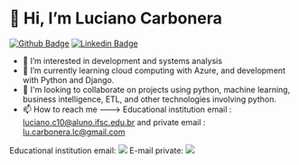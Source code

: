    # 👋 Hi, I’m Luciano Carbonera 
   
   [![Github Badge](https://img.shields.io/badge/-Github-000?style=flat-square&logo=Github&logoColor=white&link=https://github.com/LucianoCarbonera)](https://github.com/LucianoCarbonera) 
   [![Linkedin Badge](https://img.shields.io/badge/-LinkedIn-blue?style=flat-square&logo=Linkedin&logoColor=white&link=https://www.linkedin.com/in/luciano-carbonera-9bb6b7181/)](https://www.linkedin.com/in/luciano-carbonera-9bb6b7181/)
   
- 👀 I’m interested in development and systems analysis
- 🌱 I’m currently learning cloud computing with Azure, and development with Python and Django.
- 💞️ I'm looking to collaborate on projects using python, machine learning, business intelligence, ETL, and other technologies involving python.
- 📫 How to reach me ---> Educational institution email : luciano.c10@aluno.ifsc.edu.br and private email : lu.carbonera.lc@gmail.com

Educational institution email: <a href="mailto:lu.carbonera.lc@gmail.com"><img src="https://camo.githubusercontent.com/e61cc602f2b04a2d0782af18e9844c3007b166fccc2aad4e024ee99853f57b48/68747470733a2f2f696d672e736869656c64732e696f2f62616467652f456d61696c2d6d6f6525343063686f636f6c612e6465762d6f72616e6765" data-canonical-src="https://img.shields.io/badge/Email-moe%40chocola.dev-orange" style="max-width: 100%;"></a>
E-mail private: <a href="mailto:luciano.c10@aluno.ifsc.edu.br"><img src="https://camo.githubusercontent.com/e61cc602f2b04a2d0782af18e9844c3007b166fccc2aad4e024ee99853f57b48/68747470733a2f2f696d672e736869656c64732e696f2f62616467652f456d61696c2d6d6f6525343063686f636f6c612e6465762d6f72616e6765" data-canonical-src="https://img.shields.io/badge/Email-moe%40chocola.dev-orange" style="max-width: 100%;"></a>
  

